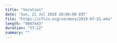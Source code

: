```yaml
---
title: "Vocation"
date: 'Sun, 21 Jul 2019 10:00:00 EDT'
file: "https://cflcn.org/sermons/2019-07-21.m4a"
length: "9007443"
duration: "37:12"
summary: ""
---
```


